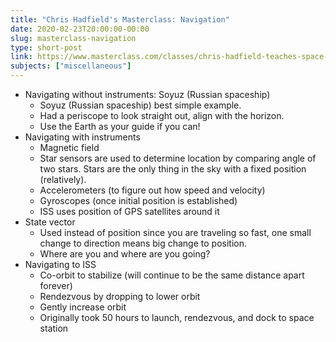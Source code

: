 ```yaml
---
title: "Chris Hadfield's Masterclass: Navigation"
date: 2020-02-23T20:00:00-00:00
slug: masterclass-navigation
type: short-post
link: https://www.masterclass.com/classes/chris-hadfield-teaches-space-exploration
subjects: ["miscellaneous"]
---
```



* Navigating without instruments: Soyuz (Russian spaceship)
    * Soyuz (Russian spaceship) best simple example.
    * Had a periscope to look straight out, align with the horizon.
    * Use the Earth as your guide if you can!
* Navigating with instruments
    * Magnetic field
    * Star sensors are used to determine location by comparing angle of two stars. Stars are the only thing in the sky with a fixed position (relatively).
    * Accelerometers (to figure out how speed and velocity)
    * Gyroscopes (once initial position is established)
    * ISS uses position of GPS satellites around it
* State vector
    * Used instead of position since you are traveling so fast, one small change to direction means big change to position.
    * Where are you and where are you going?
* Navigating to ISS
    * Co-orbit to stabilize (will continue to be the same distance apart forever)
    * Rendezvous by dropping to lower orbit
    * Gently increase orbit
    * Originally took 50 hours to launch, rendezvous, and dock to space station
